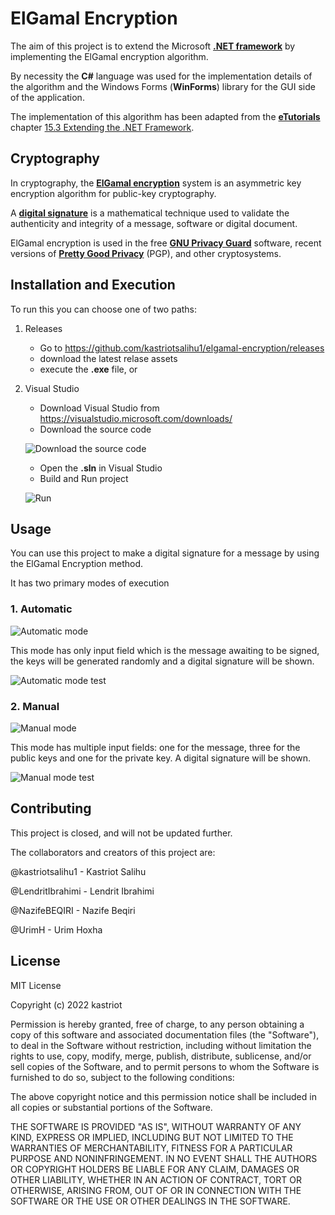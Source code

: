 # ElGamal Encryption

The aim of this project is to extend the Microsoft **[.NET framework](https://dotnet.microsoft.com/en-us/)** by implementing the ElGamal encryption algorithm.

By necessity the **C#** language was used for the implementation details of the algorithm and the Windows Forms (**WinForms**) library for the GUI side of the application.

The implementation of this algorithm has been adapted from the **[eTutorials](http://etutorials.org/)** chapter [15.3 Extending the .NET Framework](http://etutorials.org/Programming/Programming+.net+security/Part+III+.NET+Cryptography/Chapter+15.+Asymmetric+Encryption/15.3+Extending+the+.NET+Framework/?fbclid=IwAR3YQ16U1oiUFXItcU4pHlS8wgZuC31KvbrDwnbcHh12LBpwFgLlikMl2ww%2F/).

## Cryptography

In cryptography, the **[ElGamal encryption](https://en.wikipedia.org/wiki/ElGamal_encryption)** system is an asymmetric key encryption algorithm for public-key cryptography.

A **[digital signature](https://en.wikipedia.org/wiki/Digital_signature)** is a mathematical technique used to validate the authenticity and integrity of a message, software or digital document.

ElGamal encryption is used in the free **[GNU Privacy Guard](https://gnupg.org/)** software, recent versions of **[Pretty Good Privacy](https://en.wikipedia.org/wiki/Pretty_Good_Privacy)** (PGP), and other cryptosystems.

## Installation and Execution
To run this you can choose one of two paths:

1. Releases
   - Go to https://github.com/kastriotsalihu1/elgamal-encryption/releases
   - download the latest relase assets
   - execute the **.exe** file, or

2. Visual Studio
   - Download Visual Studio from https://visualstudio.microsoft.com/downloads/
   - Download the source code 
   
   ![Download the source code](https://drive.google.com/uc?export=view&id=1svkjbWMWeZK4RJ9Q5mRAlzBr4gd3W-fT)
   - Open the **.sln** in Visual Studio
   - Build and Run project

   ![Run](https://drive.google.com/uc?export=view&id=1YTl73yACNpHhf5JE7VuXC7dty2DMZIMx)

## Usage

You can use this project to make a digital signature for a message by using the ElGamal Encryption method.

It has two primary modes of execution

### 1. Automatic

   ![Automatic mode](https://drive.google.com/uc?export=view&id=1zEuG4hJGlMXCp7bmAj7KjPj97ttsJuyA)
   
   This mode has only input field which is the message awaiting to be signed, the keys will be generated randomly and a digital signature will be shown.

  ![Automatic mode test](https://drive.google.com/uc?export=view&id=19U6ysCSgAXVKYS-Zj4Kf4P2FXdwf_zd7)
  
### 2. Manual

   ![Manual mode](https://drive.google.com/uc?export=view&id=1cv_JuyjDWPHoCu96kTmQMgB2mtoKpn_e)

This mode has multiple input fields: one for the message, three for the public keys and one for the private key. A digital signature will be shown.

   ![Manual mode test](https://drive.google.com/uc?export=view&id=1yQ9Yd44feuW9NgPK7nA-Vunoh2NBQgPn)
   
## Contributing

This project is closed, and will not be updated further.

The collaborators and creators of this project are: 

@kastriotsalihu1 - Kastriot Salihu

@LendritIbrahimi - Lendrit Ibrahimi

@NazifeBEQIRI - Nazife Beqiri

@UrimH - Urim Hoxha

## License 

MIT License

Copyright (c) 2022 kastriot

Permission is hereby granted, free of charge, to any person obtaining a copy
of this software and associated documentation files (the "Software"), to deal
in the Software without restriction, including without limitation the rights
to use, copy, modify, merge, publish, distribute, sublicense, and/or sell
copies of the Software, and to permit persons to whom the Software is
furnished to do so, subject to the following conditions:

The above copyright notice and this permission notice shall be included in all
copies or substantial portions of the Software.

THE SOFTWARE IS PROVIDED "AS IS", WITHOUT WARRANTY OF ANY KIND, EXPRESS OR
IMPLIED, INCLUDING BUT NOT LIMITED TO THE WARRANTIES OF MERCHANTABILITY,
FITNESS FOR A PARTICULAR PURPOSE AND NONINFRINGEMENT. IN NO EVENT SHALL THE
AUTHORS OR COPYRIGHT HOLDERS BE LIABLE FOR ANY CLAIM, DAMAGES OR OTHER
LIABILITY, WHETHER IN AN ACTION OF CONTRACT, TORT OR OTHERWISE, ARISING FROM,
OUT OF OR IN CONNECTION WITH THE SOFTWARE OR THE USE OR OTHER DEALINGS IN THE
SOFTWARE.

